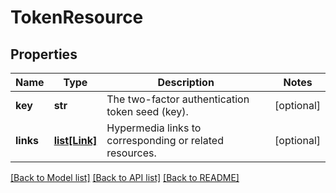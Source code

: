 # TokenResource

## Properties
Name | Type | Description | Notes
------------ | ------------- | ------------- | -------------
**key** | **str** | The two-factor authentication token seed (key). | [optional] 
**links** | [**list[Link]**](Link.md) | Hypermedia links to corresponding or related resources. | [optional] 

[[Back to Model list]](../README.md#documentation-for-models) [[Back to API list]](../README.md#documentation-for-api-endpoints) [[Back to README]](../README.md)

